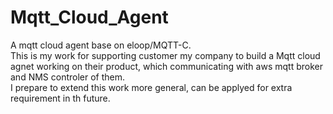 # Mqtt_Cloud_Agent
A mqtt cloud agent base on eloop/MQTT-C.  
This is my work for supporting customer my company to build a Mqtt cloud agnet working on their product, which communicating with aws mqtt broker and NMS controler of them.  
I prepare to extend this work more general, can be applyed for extra requirement in th future. 
